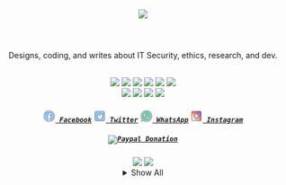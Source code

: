 <div align="center">
	<h1><img width="80%" src="https://readme-typing-svg.herokuapp.com?font=Lalezar&size=30&color=F75656&center=true&vCenter=true&width=440&lines=👋+Hey%2C+I%E2%80%99m+Zidans!" /></h1>
  <br />
	<p>Designs, coding, and writes about IT Security, ethics, research, and dev.</p>
	<br />
	<a href="https://www.linux.org"><img src="https://img.shields.io/badge/OS-Linux-yellow?style=flat&logo=linux" /></a>
	<a href="https://archlinux.org"><img src="https://img.shields.io/badge/Distro-Ubuntu-orange?style=flat&logo=ubuntu" /></a>
  <a href="https://www.typescriptlang.org"><img src="https://img.shields.io/badge/Browser-Chrome-blue?style=flat&logo=google-chrome" /></a>
	<a href="https://xmonad.org"><img src="https://img.shields.io/badge/Build-Hugo-e06c75?style=flat&logo=hugo" /></a>
	<a href="https://neovim.io"><img src="https://img.shields.io/badge/Build-Netlify-cyan?style=flat&logo=netlify" /></a>
	<a href="https://www.typescriptlang.org"><img src="https://img.shields.io/badge/CMS-Forestry-red?style=flat&logo=forestry" /></a>
  <br />
	<a href="https://github.com/zidansec"><img src="https://img.shields.io/github/followers/zidansec?label=Github&style=social" /></a>
	<a href="mailto:zidansec@gmail.com/"><img src="https://img.shields.io/badge/Email-zidansec@gmail.com-e06c75?style=social&logo=gmail" /></a>
	<a href="https://t.me/@zidans_ra"><img src="https://img.shields.io/badge/Telegram-@zidans_ra-e06c75?style=social&logo=telegram" /></a>
	<a href="https://youtube.com/channel/UCo6KfMw8dOZ4QGNL1RrjsBQ"><img src="https://img.shields.io/badge/YT-Exploitasi-dcdfe4?style=social&logo=youtube" /></a>
	<br />
  <h5>
    <code><a href="https://www.facebook.com/XploitID" title="Facebook Profile"><img width="22" src="images/facebook.svg"> Facebook</a></code>
    <code><a href="https://www.twitter.com/zidansec" title="Twitter Profile"><img width="22" src="images/twitter.svg"> Twitter</a></code>
    <code><a href="https://wa.me/6289656181337" title="WhatsApp"><img width="22" src="images/whatsapp.svg"> WhatsApp</a></code>
    <code><a href="https://www.instagram.com/zidans_ra/" title="Instagram Profile"><img width="22" src="images/instagram.svg"> Instagram</a></code>
    <br /><br />
    <code><a href="https://www.paypal.me/zidansec"><img title="Paypal Donation" height="25" src="https://ionicabizau.github.io/badges/paypal.svg" /></a></code>
  </h5>
  <img height="135px" src="https://github-readme-stats.vercel.app/api?username=zidansec&count_private=true&show_icons=true&bg_color=0,52fa5a,4dfcff,c64dff&theme=synthwave&text_color=4C4C4C&icon_color=267AAB&title_color=170DB2&hide_border=true&&line_height=18layout=compact" />
  <!-- wi*quL3fcV -->
  <img height="135px" src="https://github-readme-stats.vercel.app/api/top-langs/?username=zidansec&count_private=true&show_icons=true&bg_color=0,c64dff,4dfcff,52fa5a&theme=synthwave&text_color=4C4C4C&icon_color=267AAB&title_color=170DB2&hide_border=true&&line_height=18&layout=compact" />
  <br />
<details>
	<summary>Show All</summary>
  <br />
    <img src="https://activity-graph.herokuapp.com/graph?username=zidansec&theme=react-dark&bg_color=20232a&hide_border=true" />
    <h2>🔥 Languages & Framework 🔥</h2><br />
    <p>
      <code><img href="#" title="C" height="25" src="images/c.svg"></code>
      <code><img href="#" title="C++" height="25" src="images/cpp.svg"></code>
      <code><img href="#" title="C#" height="25" src="images/cSharp.svg"></code>
      <code><img href="#" title="Python" height="25" src="images/python-original.svg"></code>
      <code><img href="#" title="Django" height="25" src="images/django.png"></code>
      <code><img href="#" title="Javascript" height="25" src="images/javascript.svg"></code>
      <code><img href="#" title="Problem Solving" height="25" src="images/problemSolving.png"></code>
      <code><img href="#" title="HTML5" height="25" src="images/html5.svg"></code>
      <code><img href="#" title="CSS" height="25" src="images/css.svg"></code>
      <code><img href="#" title="SASS" height="25" src="images/sass.svg"></code>
      <code><img href="#" title="Gulp" height="25" src="images/gulp.svg"></code>
      <code><img href="#" title="React" height="25" src="images/react-original.svg"></code>
      <code><img href="#" title="Redux" height="25" src="images/redux.svg"></code>
      <code><img href="#" title="AngularJS" height="25" src="images/angularjs.png"></code>
      <code><img href="#" title="Git" height="25" src="images/git-original.svg"></code>
      <code><img href="#" title=".NetCore" height="25" src="images/dotnetcore.svg"></code>
      <code><img href="#" title="PostgreSQL" height="25" src="images/postgresql.svg"></code>
      <code><img href="#" title="Visual Studio Code" height="25" src="images/vscode.png"></code>
      <code><img href="#" title="Microsoft Visual Studio" height="25" src="images/visualstudio.png"></code>
      <code><img href="#" title="JQuery" height="25" src="images/jquery-original.svg"></code>
      <code><img href="#" title="Java" height="25" src="images/java-original.svg"></code>
      <code><img href="#" title="JSON" height="25" src="images/json.svg"></code>
      <code><img href="#" title="Unity" height="25" src="images/unity3d.svg"></code>
      <code><img href="#" title="Android" height="25" src="images/android.svg"></code>
      <code><img href="#" title="GitHub" height="25" src="images/github.svg"></code>
      <code><img href="#" title="MySQL" height="25" src="images/mysql.svg"></code>
      <code><img href="#" title="npm" height="25" src="images/npm.svg"></code>
      <code><img href="#" title="PHP" height="25" src="images/php.svg"></code>
      <code><img href="#" title="Flask" height="25" src="images/flask.png"></code>
      <code><img href="#" title="GTK" height="25" src="images/GTK_logo.svg"></code>
      <code><img href="#" title="Gatsby JS" height="25" src="images/gatsbyjs-icon.svg"></code>
      <code><img href="#" title="Photoshop" height="25" src="images/photoshop-line.svg"></code>
      <code><img href="#" title="Docker" height="25" src="images/docker-original-wordmark.svg"></code>
      <code><img href="#" title="Google Cloud" height="25" src="images/google_cloud-icon.svg"></code>
    </p>
  <hr>
  <h2>🏆 GitHub Trophy 🏆</h2>
  <br>
  <img href="https://github-profile-trophy.vercel.app/?username=zidansec&theme=discord" width="100%" />
</details>
</div>
